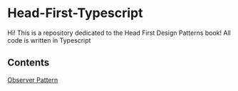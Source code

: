 # Head-First-Typescript

Hi! This is a repository dedicated to the Head First Design Patterns book! All code is written in Typescript

## Contents
[Observer Pattern](ObserverPattern/Notes/Observer.md)
